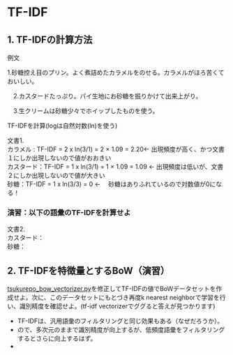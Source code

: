 # TF-IDF

## 1. TF-IDFの計算方法
例文  

1.砂糖控え目のプリン。よく煮詰めたカラメルをのせる。カラメルがほろ苦くておいしい。

　2.カスタードたっぷり。パイ生地にお砂糖を振りかけて出来上がり。

　3.生クリームは砂糖少々でホイップしたものを使う。

TF-IDFを計算(logは自然対数(ln)を使う)

文書1.  
  カラメル : TF-IDF = 2 x ln(3/1) = 2 × 1.09 = 2.20<- 出現頻度が高く、かつ文書１にしか出現しないので値がおおきい  
  カスタード：TF-IDF = 1 x ln(3/1) = 1 × 1.09 = 1.09 <- 出現頻度は低いが、文書２にしか出現しないので値が大きい  
  砂糖：TF-IDF = 1 x ln(3/3) = 0 <- 　砂糖はありふれているので対数値が0になる！

### 演習：以下の語彙のTF-IDFを計算せよ

文書2.  
カスタード：   
     砂糖：  

## 2. TF-IDFを特徴量とするBoW（演習）
[tsukurepo_bow_vectorizer.py](tsukurepo_bow_vectorizer.py)を修正してTF-IDFの値でBoWデータセットを作成せよ。次に、このデータセットにもとづき再度k nearest neighborで学習を行い、識別精度を確認せよ。(tf-idf vectorizerでググると答えが見つかります)   

- TF-IDFは、汎用語彙のフィルタリングと同じ効果もある（なぜだろうか）。
- ので、多次元のままで識別精度が向上するが、低頻度語彙をフィルタリングするとさらに向上するはず。
- 


